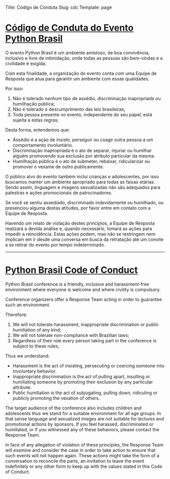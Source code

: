 Title: Código de Conduta
Slug: cdc
Template: page

# [Código de Conduta do Evento Python Brasil](#ptbr)

O evento Python Brasil é um ambiente amistoso, de boa convivência, inclusivo e livre de intimidação, onde todas as pessoas são bem-vindas e a civilidade é exigida.

Com esta finalidade, a organização do evento conta com uma Equipe de Resposta que atua para garantir um ambiente com essas qualidades.

Por isso:

1. Não é tolerado nenhum tipo de assédio, discriminação inapropriada ou humilhação pública;
1. Não é tolerado o descumprimento das leis brasileiras;
1. Toda pessoa presente no evento, independente do seu papel, está sujeita a estas regras;

Desta forma, entendemos que:

- Assédio é a ação de insistir, perseguir ou coagir outra pessoa a um comportamento involuntário.
- Discriminação inapropriada é o ato de separar, injuriar ou humilhar alguém promovendo sua exclusão por atributo particular da mesma.
- Humilhação pública é o ato de submeter, rebaixar, ridicularizar ou promover o vexame de outro publicamente.

O público alvo do evento também inclui crianças e adolescentes, por isso buscamos manter um ambiente apropriado para todas as faixas etárias. Sendo assim, linguagem e imagens sexualizadas não são adequados para palestras e ações promocionais de patrocinadores.

Se você se sentiu assediado, discriminado indevidamente ou humilhado, ou presenciou alguma destas atitudes, por favor entre em contato com a Equipe de Resposta.

Havendo um relato de violação destes princípios, a Equipe de Resposta realizará a devida análise e, quando necessário, tomará as ações para impedir a reincidência. Estas ações podem, mas não se restringem nem implicam em ir desde uma conversa em busca da retratação até um convite a se retirar do evento por tempo indeterminado.

---

# [Python Brasil Code of Conduct](#en)

Python Brasil conference is a friendly, inclusive and harassment-free environment where everyone is welcome and where civility is compulsory.

Conference organizers offer a Response Team acting in order to guarantee such an environment.

Therefore:

1. We will not tolerate harassment, inappropriate discrimination or public humiliation of any kind;
1. We will not tolerate non-compliance with Brazilian laws;
1. Regardless of their role every person taking part in  the conference is subject to these rules;

Thus we understand:

- Harassment is the act of insisting, persecuting or coercing someone into involuntary behavior.
- Inappropriate discrimination is the act of pulling apart, insulting or humiliating someone by promoting their exclusion by any particular attribute.
- Public humiliation is the act of subjugating, pulling down, ridiculing or publicly promoting the vexation of others.

The target audience of the conference also includes children and adolescents thus we stand for a suitable environment for all age groups. In that sense language and sexualized images are not suitable for lectures and promotional actions by sponsors.
If you feel harassed, discriminated or humiliated, or if you witnessed any of these behaviors, please contact the Response Team.

In face of any allegation of violation of these principles, the Response Team will examine and consider the case in order to take action to ensure that such events will not happen again. These actions might take the form of a conversation to reconcile the parts, an invitation to leave the event indefinitely or any other form to keep up with the values stated in this Code of Conduct.

